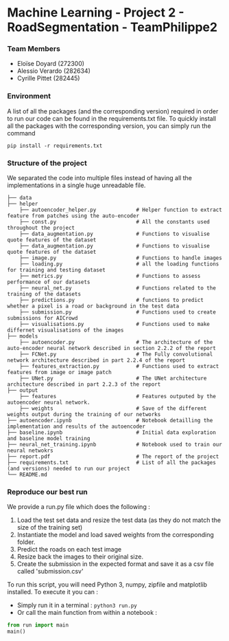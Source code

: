 # Machine Learning - Project 2 - RoadSegmentation - TeamPhilippe2

### Team Members
- Eloïse Doyard (272300)
- Alessio Verardo (282634)
- Cyrille Pittet (282445)


### Environment 
A list of all the packages (and the corresponding version) required in order to run our code can be found in the requirements.txt file. 
To quickly install all the packages with the corresponding version, you can simply run the command 
```
pip install -r requirements.txt
```
### Structure of the project
We separated the code into multiple files instead of having all the implementations in a single huge unreadable file.
```
├── data
├── helper
    ├── autoencoder_helper.py             # Helper function to extract feature from patches using the auto-encoder
    ├── const.py                          # All the constants used throughout the project
    ├── data_augmentation.py              # Functions to visualise quote features of the dataset
    ├── data_augmentation.py              # Functions to visualise quote features of the dataset
    ├── image.py                          # Functions to handle images
    ├── loading.py                        # all the loading functions for training and testing dataset
    ├── metrics.py                        # Functions to assess performance of our datasets
    ├── neural_net.py                     # Functions related to the training of the datasets
    ├── predictions.py                    # functions to predict whether a pixel is a road or background in the test data
    ├── submission.py                     # Functions used to create submissions for AICrowd
    ├── visualisations.py                 # Functions used to make differnet visualisations of the images
├── models
    ├── autoencoder.py                    # The architecture of the auto-encoder neural network described in section 2.2.2 of the report
    ├── FCNet.py                          # The Fully convolutional network architecture described in part 2.2.4 of the report
    ├── features_extraction.py            # Functions used to extract features from image or image patch
    ├── UNet.py                           # The UNet architecture architecture described in part 2.2.3 of the report
├── output
    ├── features                          # Features outputed by the autoencoder neural network. 
    ├── weights                           # Save of the different weights output during the training of our networks
├── autoencoder.ipynb                     # Notebook detailling the implementation and results of the autoencoder
├── baseline.ipynb                        # Initial data exploration and baseline model training
├── neural_net_training.ipynb             # Notebook used to train our neural netwokrs
├── report.pdf                            # The report of the project
├── requirements.txt                      # List of all the packages (and versions) needed to run our project
└── README.md
```

### Reproduce our best run
We provide a run.py file which does the following :
1. Load the test set data and resize the test data (as they do not match the size of the training set)
2. Instantiate the model and load saved weights from the corresponding folder.
3. Predict the roads on each test image
4. Resize back the images to their original size.
5. Create the submission in the expected format and save it as a csv file called 'submission.csv'

To run this script, you will need Python 3, numpy, zipfile and matplotlib installed. To execute it you can :
- Simply run it in a terminal : ```python3 run.py```
- Or call the main function from within a notebook : 
```python
from run import main
main()
```
